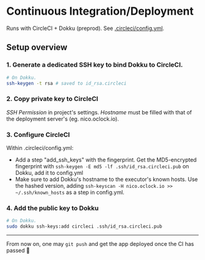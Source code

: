 # Continuous Integration/Deployment

Runs with CircleCI + Dokku (preprod). See [.circleci/config.yml](../.circleci/config.yml).

## Setup overview

### 1. Generate a dedicated SSH key to bind Dokku to CircleCI.

``` sh
# On Dokku.
ssh-keygen -t rsa # saved to id_rsa.circleci
```

### 2. Copy private key to CircleCI

_SSH Permission_ in project's settings. _Hostname_ must be filled with that of the deployment server's (eg. nico.oclock.io).

### 3. Configure CircleCI

Within .circleci/config.yml:

- Add a step "add_ssh_keys" with the fingerprint. Get the MD5-encrypted fingerprint with `ssh-keygen -E md5 -lf .ssh/id_rsa.circleci.pub` on Dokku, add it to config.yml
- Make sure to add Dokku's hostname to the executor's known hosts. Use the hashed version, adding `ssh-keyscan -H nico.oclock.io >> ~/.ssh/known_hosts` as a step in config.yml.

### 4. Add the public key to Dokku

``` sh
# On Dokku.
sudo dokku ssh-keys:add circleci .ssh/id_rsa.circleci.pub
```

---

From now on, one may `git push` and get the app deployed once the CI has passed :tada:
